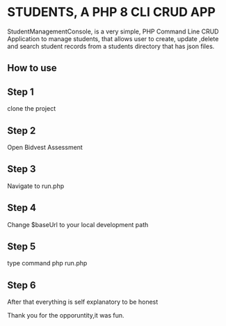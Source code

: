 # STUDENTS, A PHP 8 CLI CRUD APP

StudentManagementConsole, is a very simple, PHP Command Line CRUD Application to manage students, that allows user to
create, update ,delete and search student records from a students directory that has json files.

## How to use

## Step 1
clone the project

## Step 2
Open Bidvest Assessment

## Step 3
Navigate to run.php 

## Step 4
Change $baseUrl to your local development path

## Step 5
type command php run.php

## Step 6
After that everything is self explanatory to be honest

Thank you for the opporuntity,it was fun.